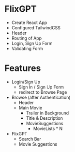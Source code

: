 # FlixGPT

- Create React App
- Configured TailwindCSS
- Header
- Routing of App
- Login, Sign Up Form
- Validating Form

# Features
- Login/Sign Up
    - Sign In / Sign Up Form 
    - redirect to Browse Page
- Browse (after Authentication)
    - Header
    - Main Movie
        - Trailer in Background
        - Title & Description
        - MovieSuggestions
            - MovieLists * N
- FlixGPT 
    - Search Bar 
    - Movie Suggestions